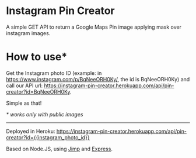 # Instagram Pin Creator

A simple GET API to return a Google Maps Pin image applying mask over instagram images.

# How to use\*

Get the Instagram photo ID (example: in https://www.instagram.com/p/BqNeeORH0Ky/, the id is BqNeeORH0Ky) and call our API url: https://instagram-pin-creator.herokuapp.com/api/pin-creator?id=BqNeeORH0Ky.

Simple as that!

_\* works only with public images_

---

Deployed in Heroku: https://instagram-pin-creator.herokuapp.com/api/pin-creator?id={{instagram_photo_id}}

Based on Node.JS, using [Jimp](https://github.com/oliver-moran/jimp) and [Express](https://github.com/expressjs/express).
